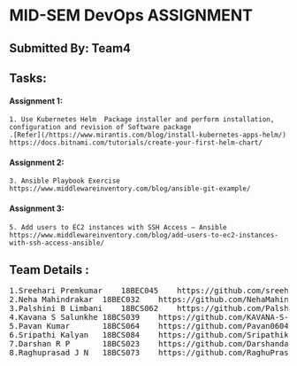 
# MID-SEM DevOps ASSIGNMENT
## Submitted By: Team4
			

## Tasks:

#### Assignment 1:
	1. Use Kubernetes Helm  Package installer and perform installation, configuration and revision of Software package 
	.[Refer](/https://www.mirantis.com/blog/install-kubernetes-apps-helm/)
	https://docs.bitnami.com/tutorials/create-your-first-helm-chart/

		
	
#### Assignment 2:	
    3. Ansible Playbook Exercise 
    https://www.middlewareinventory.com/blog/ansible-git-example/
	
	
	
#### Assignment 3:	
    5. Add users to EC2 instances with SSH Access – Ansible
    https://www.middlewareinventory.com/blog/add-users-to-ec2-instances-with-ssh-access-ansible/
    
##
##
## Team Details :
<pre>
1.Sreehari Premkumar 	18BEC045	https://github.com/sreeharipremkumar
2.Neha Mahindrakar	18BEC032	https://github.com/NehaMahindrakar/CS457_DevOps 
3.Palshini B Limbani	18BCS062	https://github.com/Palshini-B-Limbani/devops#devops 
4.Kavana S Salunkhe	18BCS039	https://github.com/KAVANA-S-SALUNKHE/Devops_midterm_assignment 
5.Pavan Kumar		18BCS064	https://github.com/Pavan0604/Devops 
6.Sripathi Kalyan	18BCS084	https://github.com/Sripathikalyan/Devops 
7.Darshan R P		18BCS023	https://github.com/Darshandacchu/DevOps 
8.Raghuprasad J N	18BCS073	https://github.com/RaghuPrasadJN/DevOps 
